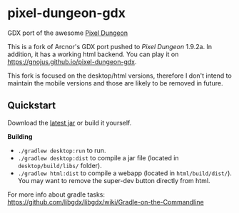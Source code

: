 pixel-dungeon-gdx
=================

GDX port of the awesome [Pixel Dungeon](https://github.com/watabou/pixel-dungeon)

This is a fork of Arcnor's GDX port pushed to *Pixel Dungeon* 1.9.2a. In addition, it has a working html backend. You can play it on https://gnojus.github.io/pixel-dungeon-gdx.

This fork is focused on the desktop/html versions, therefore I don't intend to maintain the mobile versions and those are likely to be removed in future.

Quickstart
----------
Download the [latest jar](https://github.com/gnojus/pixel-dungeon-gdx/releases) or build it yourself. 

**Building**
 - `./gradlew desktop:run` to run.
 - `./gradlew desktop:dist` to compile a jar file (located in `desktop/build/libs/` folder).
 - `./gradlew html:dist` to compile a webapp (located in `html/build/dist/`). You may want to remove the super-dev button directly from html.

For more info about gradle tasks: https://github.com/libgdx/libgdx/wiki/Gradle-on-the-Commandline
